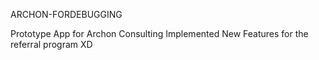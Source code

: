 ARCHON-FORDEBUGGING

Prototype App for Archon Consulting
Implemented New Features for the referral program XD
